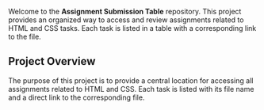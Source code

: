 Welcome to the **Assignment Submission Table** repository. This project provides an organized way to access and review assignments related to HTML and CSS tasks. Each task is listed in a table with a corresponding link to the file.

## Project Overview

The purpose of this project is to provide a central location for accessing all assignments related to HTML and CSS. Each task is listed with its file name and a direct link to the corresponding file.
